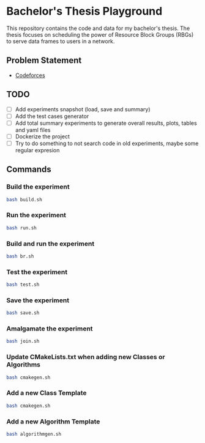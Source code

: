 # Bachelor's Thesis Playground

This repository contains the code and data for my bachelor's thesis. The thesis focuses on scheduling the power of Resource Block Groups (RBGs) to serve data frames to users in a network.

## Problem Statement

-   [Codeforces](https://codeforces.com/contest/1885/problem/A)

## TODO

-   [ ] Add experiments snapshot (load, save and summary)
-   [ ] Add the test cases generator
-   [ ] Add total summary experiments to generate overall results, plots, tables and yaml files
-   [ ] Dockerize the project
-   [ ] Try to do something to not search code in old experiments, maybe some regular expresion

## Commands

### Build the experiment

```bash
bash build.sh
```

### Run the experiment

```bash
bash run.sh
```

### Build and run the experiment

```bash
bash br.sh
```

### Test the experiment

```bash
bash test.sh
```

### Save the experiment

```bash
bash save.sh
```

### Amalgamate the experiment

```bash
bash join.sh
```

### Update CMakeLists.txt when adding new Classes or Algorithms

```bash
bash cmakegen.sh
```

### Add a new Class Template

```bash
bash cmakegen.sh
```

### Add a new Algorithm Template

```bash
bash algorithmgen.sh
```
